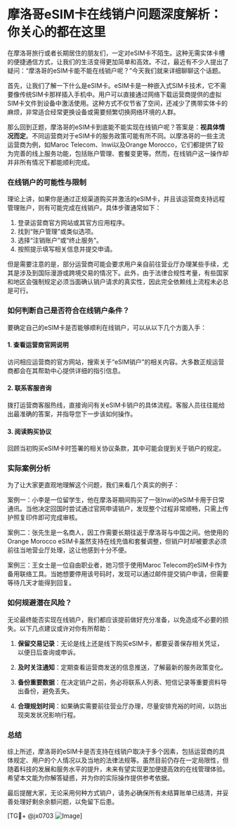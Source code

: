# 摩洛哥eSIM卡在线销户问题深度解析：你关心的都在这里

在摩洛哥旅行或者长期居住的朋友们，一定对eSIM卡不陌生。这种无需实体卡槽的便捷通信方式，让我们的生活变得更加简单和高效。不过，最近有不少人提出了疑问：“摩洛哥的eSIM卡能不能在线销户呢？”今天我们就来详细聊聊这个话题。

首先，让我们了解一下什么是eSIM卡。eSIM卡是一种嵌入式SIM卡技术，它不需要像传统SIM卡那样插入手机中。用户可以直接通过网络下载运营商提供的虚拟SIM卡文件到设备中激活使用。这种方式不仅节省了空间，还减少了携带实体卡的麻烦，非常适合经常更换设备或需要频繁切换网络环境的人群。

那么回到正题，摩洛哥的eSIM卡到底能不能实现在线销户呢？答案是：**视具体情况而定**。不同运营商对于eSIM卡的服务政策可能有所不同。以摩洛哥的一些主流运营商为例，如Maroc Telecom、Inwi以及Orange Morocco，它们都提供了较为完善的线上服务功能，包括账户管理、套餐变更等。然而，在线销户这一操作却并非所有情况下都能顺利完成。

### 在线销户的可能性与限制

理论上讲，如果你是通过正规渠道购买并激活的eSIM卡，并且该运营商支持远程管理账户，则有可能完成在线销户。具体步骤通常如下：
1. 登录运营商官方网站或其官方应用程序。
2. 找到“账户管理”或类似选项。
3. 选择“注销账户”或“终止服务”。
4. 按照提示填写相关信息并提交申请。

但是需要注意的是，部分运营商可能会要求用户亲自前往营业厅办理某些手续，尤其是涉及到国际漫游或跨境交易的情况下。此外，由于法律合规性考量，有些国家和地区会强制规定必须当面确认销户请求的真实性，因此完全依赖线上流程未必总是可行。

### 如何判断自己是否符合在线销户条件？

要确定自己的eSIM卡是否能够顺利在线销户，可以从以下几个方面入手：

#### 1. 查看运营商官网说明
访问相应运营商的官方网站，搜索关于“eSIM销户”的相关内容。大多数正规运营商都会在其帮助中心提供详细的指引信息。

#### 2. 联系客服咨询
拨打运营商客服热线，直接询问有关eSIM卡销户的具体流程。客服人员往往能给出最准确的答案，并指导您下一步该如何操作。

#### 3. 阅读购买协议
回顾当初购买eSIM卡时签署的相关协议条款，其中可能会提到关于销户的规定。

### 实际案例分析

为了让大家更直观地理解这个问题，我们来看几个真实的例子：

案例一：小李是一位留学生，他在摩洛哥期间购买了一张Inwi的eSIM卡用于日常通讯。当他决定回国时尝试通过官网申请销户，发现整个过程非常顺畅，只需上传护照复印件即可完成审核。

案例二：张先生是一名商人，因工作需要长期往返于摩洛哥与中国之间。他使用的Orange Morocco eSIM卡虽然支持在线充值和套餐调整，但销户时却被要求必须前往当地营业厅处理，这让他感到十分不便。

案例三：王女士是一位自由职业者，她习惯于使用Maroc Telecom的eSIM卡作为备用联络工具。当她想要停用该号码时，发现可以通过邮件提交销户申请，但需要等待几天才能得到回复。

### 如何规避潜在风险？

无论最终能否实现在线销户，我们都应该提前做好充分准备，以免造成不必要的损失。以下几点建议或许对你有所帮助：

1. **保留交易记录**：无论是线上还是线下购买eSIM卡，都要妥善保存相关凭证，以便日后查询或申诉。
   
2. **及时关注通知**：定期查看运营商发送的信息推送，了解最新的服务政策变化。

3. **备份重要数据**：在决定销户之前，务必将联系人列表、短信记录等重要资料导出备份，避免丢失。

4. **合理规划时间**：如果确实需要前往营业厅办理，尽量安排充裕的时间，以防出现突发状况影响行程。

### 总结

综上所述，摩洛哥的eSIM卡是否支持在线销户取决于多个因素，包括运营商的具体规定、用户的个人情况以及当地的法律法规等。虽然目前仍存在一定局限性，但随着科技的发展和服务水平的提升，未来有望实现更加便捷高效的在线管理体验。希望本文能为你解答疑惑，并为你的实际操作提供参考依据。

最后提醒大家，无论采用何种方式销户，请务必确保所有未结算账单已结清，并妥善处理好剩余余额问题，以免留下后患。

[TG💪+ @jx0703 ![Image](https://github.com/user-attachments/assets/dbca1d08-cadb-493c-b0ec-ad6f7a83f270)]